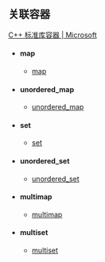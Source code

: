 ## 关联容器

[C++ 标准库容器 | Microsoft](https://learn.microsoft.com/zh-cn/cpp/standard-library/stl-containers?view=msvc-170#associative-containers)

- #### map

  - [map](https://learn.microsoft.com/zh-cn/cpp/standard-library/map-class?view=msvc-170)

- #### unordered_map

  - [unordered_map](https://learn.microsoft.com/zh-cn/cpp/standard-library/unordered-map-class?view=msvc-170)

- #### set

  - [set](https://learn.microsoft.com/zh-cn/cpp/standard-library/set-class?view=msvc-170)

- #### unordered_set

  - [unordered_set](https://learn.microsoft.com/zh-cn/cpp/standard-library/unordered-set-class?view=msvc-170)

- #### multimap

  - [multimap](https://learn.microsoft.com/zh-cn/cpp/standard-library/multimap-class?view=msvc-170)

- #### multiset

  - [multiset](https://learn.microsoft.com/zh-cn/cpp/standard-library/multiset-class?view=msvc-170)